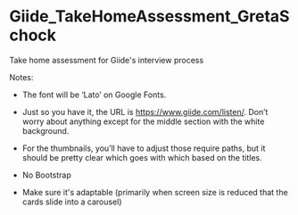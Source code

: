 # Giide_TakeHomeAssessment_GretaSchock
Take home assessment for Giide's interview process 

Notes: 
- The font will be ‘Lato’ on Google Fonts.

- Just so you have it, the URL is https://www.giide.com/listen/. Don’t worry about anything except for the middle section with the white background.

- For the thumbnails, you’ll have to adjust those require paths, but it should be pretty clear which goes with which based on the titles.

- No Bootstrap

- Make sure it's adaptable (primarily when screen size is reduced that the cards slide into a carousel)
